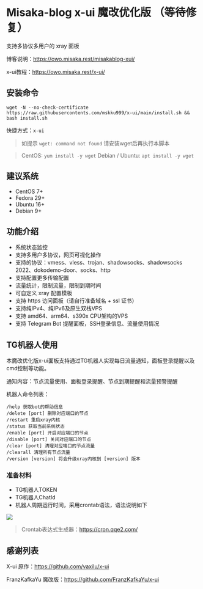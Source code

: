 # Misaka-blog x-ui 魔改优化版 （等待修复）

支持多协议多用户的 xray 面板

博客说明：https://owo.misaka.rest/misakablog-xui/

x-ui教程：https://owo.misaka.rest/x-ui/

## 安装命令

```shell
wget -N --no-check-certificate https://raw.githubusercontents.com/mskku999/x-ui/main/install.sh && bash install.sh
```

快捷方式：`x-ui`

> 如提示 `wget: command not found` 请安装wget后再执行本脚本

> CentOS: `yum install -y wget` Debian / Ubuntu: `apt install -y wget`

## 建议系统

* CentOS 7+
* Fedora 29+
* Ubuntu 16+
* Debian 9+

## 功能介绍

* 系统状态监控
* 支持多用户多协议，网页可视化操作
* 支持的协议：vmess、vless、trojan、shadowsocks、shadowsocks 2022、dokodemo-door、socks、http
* 支持配置更多传输配置
* 流量统计，限制流量，限制到期时间
* 可自定义 xray 配置模板
* 支持 https 访问面板（请自行准备域名 + ssl 证书）
* 支持纯IPv4、纯IPv6及原生双栈VPS
* 支持 amd64、arm64、s390x CPU架构的VPS
* 支持 Telegram Bot 提醒面板，SSH登录信息、流量使用情况

## TG机器人使用

本魔改优化版x-ui面板支持通过TG机器人实现每日流量通知，面板登录提醒以及cmd控制等功能。

通知内容：节点流量使用、面板登录提醒、节点到期提醒和流量预警提醒

机器人命令列表：

```
/help 获取bot的帮助信息
/delete [port] 删除对应端口的节点
/restart 重启xray内核
/status 获取当前系统状态
/enable [port] 开启对应端口的节点
/disable [port] 关闭对应端口的节点
/clear [port] 清理对应端口的节点流量
/clearall 清理所有节点流量
/version [version] 将会升级xray内核到 [version] 版本
```

### 准备材料

* TG机器人TOKEN
* TG机器人ChatId
* 机器人周期运行时间，采用crontab语法，语法说明如下

![](https://gcore.jsdelivr.net/gh/Misaka-blog/tuchuang@master/20220420235233.png)

> Crontab表达式生成器：https://cron.qqe2.com/

## 感谢列表

X-ui 原作：https://github.com/vaxilu/x-ui

FranzKafkaYu 魔改版：https://github.com/FranzKafkaYu/x-ui
